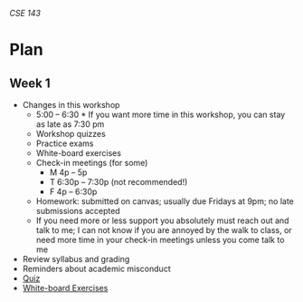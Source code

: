_CSE 143_
# Plan
## Week 1

* Changes in this workshop
	* 5:00 – 6:30
			* If you want more time in this workshop, you can stay as late as 7:30 pm
	* Workshop quizzes
	* Practice exams
	* White-board exercises
	* Check-in meetings (for some)
		* M 4p – 5p
		* T 6:30p – 7:30p (not recommended!)
		* F 4p – 6:30p
	* Homework: submitted on canvas; usually due Fridays at 9pm; no late submissions accepted
	* If you need more or less support you absolutely must reach out and talk to me; I can not know if you are annoyed by the walk to class, or need more time in your check-in meetings unless you come talk to me
* Review syllabus and grading
* Reminders about academic misconduct
* [Quiz](quiz.md)
* [White-board Exercises](exercises.md)